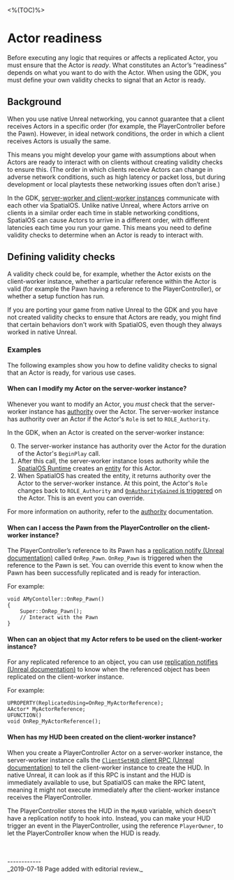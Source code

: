 <%(TOC)%>

# Actor readiness
Before executing any logic that requires or affects a replicated Actor, you must ensure that the Actor is _ready_. What constitutes an Actor’s “readiness” depends on what you want to do with the Actor. When using the GDK, you must define your own validity checks to signal that an Actor is ready.

## Background
When you use native Unreal networking, you cannot guarantee that a client receives Actors in a specific order (for example, the PlayerController before the Pawn). However, in ideal network conditions, the order in which a client receives Actors is usually the same. 

This means you might develop your game with assumptions about when Actors are ready to interact with on clients without creating validity checks to ensure this. (The order in which clients receive Actors can change in adverse network conditions, such as high latency or packet loss, but during development or local playtests these networking issues often don’t arise.)

In the GDK, [server-worker and client-worker instances]({{urlRoot}}/content/glossary#worker) communicate with each other via SpatialOS. Unlike native Unreal, where Actors arrive on clients in a similar order each time in stable networking conditions, SpatialOS can cause Actors to arrive in a different order, with different latencies each time you run your game. This means you need to define validity checks to determine when an Actor is ready to interact with.

## Defining validity checks
A validity check could be, for example, whether the Actor exists on the client-worker instance, whether a particular reference within the Actor is valid (for example the Pawn having a reference to the PlayerController), or whether a setup function has run.

If you are porting your game from native Unreal to the GDK and you have not created validity checks to ensure that Actors are ready, you might find that certain behaviors don't work with SpatialOS, even though they always worked in native Unreal.

### Examples 
The following examples show you how to define validity checks to signal that an Actor is ready, for various use cases.

#### When can I modify my Actor on the server-worker instance?

Whenever you want to modify an Actor, you _must_ check that the server-worker instance has [authority]({{urlRoot}}/content/glossary#authority) over the Actor. The server-worker instance has authority over an Actor if the Actor's `Role` is set to `ROLE_Authority`.

In the GDK, when an Actor is created on the server-worker instance:

0. The server-worker instance has authority over the Actor for the duration of the Actor's `BeginPlay` call.
0. After this call, the server-worker instance loses authority while the [SpatialOS Runtime]({{urlRoot}}/content/glossary#spatialos-runtime) creates an [entity]({{urlRoot}}/content/glossary#entity) for this Actor.
0. When SpatialOS has created the entity, it returns authority over the Actor to the server-worker instance. At this point, the Actor's `Role` changes back to `ROLE_Authority` and [`OnAuthorityGained` is triggered]({{urlRoot}}/content/authority#onauthoritygained) on the Actor. This is an event you can override. 

For more information on authority, refer to the [authority]({{urlRoot}}/content/authority) documentation.

#### When can I access the Pawn from the PlayerController on the client-worker instance?

The PlayerController’s reference to its Pawn has a [replication notify (Unreal documentation)](https://docs.unrealengine.com/en-US/Resources/ContentExamples/Networking/1_4/index.html) called `OnRep_Pawn`. `OnRep_Pawn` is triggered when the reference to the Pawn is set. You can override this event to know when the Pawn has been successfully replicated and is ready for interaction.

For example:

```
void AMyContoller::OnRep_Pawn()
{
	Super::OnRep_Pawn();
	// Interact with the Pawn
}
```

#### When can an object that my Actor refers to be used on the client-worker instance?

For any replicated reference to an object, you can use [replication notifies (Unreal documentation)](https://docs.unrealengine.com/en-US/Resources/ContentExamples/Networking/1_4/index.html) to know when the referenced object has been replicated on the client-worker instance.

For example:

```
UPROPERTY(ReplicatedUsing=OnRep_MyActorReference);
AActor* MyActorReference;
UFUNCTION()
void OnRep_MyActorReference();
```

#### When has my HUD been created on the client-worker instance?

When you create a PlayerController Actor on a server-worker instance, the server-worker instance calls the [`ClientSetHUD` client RPC (Unreal documentation)](https://api.unrealengine.com/INT/API/Runtime/Engine/GameFramework/APlayerController/ClientSetHUD/index.html) to tell the client-worker instance to create the HUD. In native Unreal, it can look as if this RPC is instant and the HUD is immediately available to use, but SpatialOS can make the RPC latent, meaning it might not execute immediately after the client-worker instance receives the PlayerController. 

The PlayerController stores the HUD in the `MyHUD` variable, which doesn't have a replication notify to hook into. Instead, you can make your HUD trigger an event in the PlayerController, using the reference `PlayerOwner`, to let the PlayerController know when the HUD is ready.

<br/>
<br/>------------<br/>
_2019-07-18 Page added with editorial review._